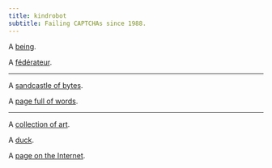 ```yaml
---
title: kindrobot
subtitle: Failing CAPTCHAs since 1988.
---
```


A [being](https://resume.kindrobot.ca/resume.html).

A [fédérateur](https://tiny.tilde.website/@kindrobot).

-------

A [sandcastle of bytes](./share).

A [page full of words](./twtxt.txt).

-------

A [collection of art](https://piepi.art).

A [duck](http://🦆.to/).

A [page on the Internet](https://kindrobot.is.profoundly.gay/).

